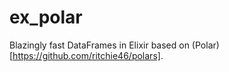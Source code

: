 # ex_polar
Blazingly fast DataFrames in Elixir based on (Polar)[https://github.com/ritchie46/polars].
